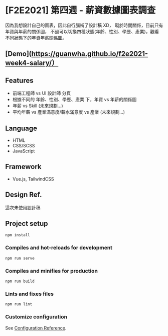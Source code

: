 # [F2E2021] 第四週 - 薪資數據圖表調查
因為我想設計自己的圖表，因此自行腦補了設計稿 XD，
礙於時間關係，目前只有年資與年薪的關係圖，
不過可以切換四種狀態(年齡、性別、學歷、產業)，觀看不同狀態下的年資年薪關係圖。

## [Demo](https://guanwha.github.io/f2e2021-week4-salary/）

## Features
- 前端工程師 vs UI 設計師 分頁
- 根據不同的 年齡、性別、學歷、產業 下，年資 vs 年薪的關係圖
- 年薪 vs Skill (未來規劃...)
- 平均年薪 vs 產業滿意度/薪水滿意度 vs 產業 (未來規劃...)

## Language
- HTML
- CSS/SCSS
- JavaScript

## Framework
- Vue.js, TailwindCSS

## Design Ref.
這次未使用設計稿

## Project setup
```
npm install
```

### Compiles and hot-reloads for development
```
npm run serve
```

### Compiles and minifies for production
```
npm run build
```

### Lints and fixes files
```
npm run lint
```

### Customize configuration
See [Configuration Reference](https://cli.vuejs.org/config/).
